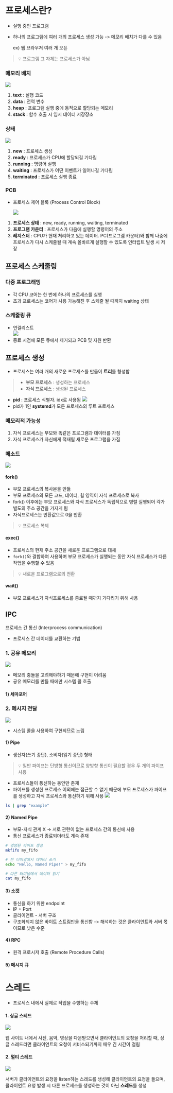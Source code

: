 # 프로세스란?
- 실행 중인 프로그램
- 하나의 프로그램에 여러 개의 프로세스 생성 가능 -> 메모리 배치가 다를 수 있음

	ex) 웹 브라우저 여러 개 오픈
> 💡 프로그램 그 자체는 프로세스가 아님
### 메모리 배치
![](https://i.imgur.com/1DqLRq8.png)
1. **text** : 실행 코드
2. **data** : 전역 변수
3. **heap** : 프로그램 실행 중에 동적으로 할당되는 메모리
4. **stack** : 함수 호출 시 임시 데이터 저장장소
### 상태
![](https://i.imgur.com/Cb1vS1w.png)
1. **new** : 프로세스 생성
2. **ready** : 프로세스가 CPU에 할당되길 기다림
3. **running** : 명령어 실행
4. **waiting** : 프로세스가 어떤 이벤트가 일어나길 기다림
5. **terminated** : 프로세스 실행 종료
### PCB
- 프로세스 제어 블록 (Process Control Block)

    ![](https://i.imgur.com/3pnMwQf.png)
1. **프로세스 상태** : new, ready, running, waiting, terminated
2. **프로그램 카운터** : 프로세스가 다음에 실행할 명령어의 주소
3. **레지스터** : CPU가 현재 처리하고 있는 데이터. PC(프로그램 카운터)와 함께 나중에 프로세스가 다시 스케줄될 때 계속 올바르게 실행할 수 있도록 인터럽트 발생 시 저장
## 프로세스 스케줄링
### 다중 프로그래밍
- 각 CPU 코어는 한 번에 하나의 프로세스를 실행
- 초과 프로세스는 코어가 사용 가능해진 후 스케줄 될 때까지 waiting 상태
### 스케줄링 큐
- 연결리스트 <br>
    ![](https://i.imgur.com/H6NbkGb.png)
- 종료 시점에 모든 큐에서 제거되고 PCB 및 자원 반환
## 프로세스 생성
- 프로세스는 여러 개의 새로운 프로세스를 만들어 **트리**를 형성함
> 	- **부모 프로세스** : 생성하는 프로세스
> 	- **자식 프로세스** : 생성된 프로세스
- **pid** : 프로세스 식별자. idx로 사용됨
![](https://i.imgur.com/iV2hLoT.png)
- pid가 1인 **systemd**가 모든 프로세스의 루트 프로세스
### 메모리적 가능성
1. 자식 프로세스는 부모와 똑같은 프로그램과 데이터를 가짐
2. 자식 프로세스가 자신에게 적재될 새로운 프로그램을 가짐
### 메소드
![](https://i.imgur.com/iJPqzfV.png)
#### fork()
- 부모 프로세스의 복사본을 만듦
- 부모 프로세스의 모든 코드, 데이터, 힙 영역이 자식 프로세스로 복사
- fork() 이후에는 부모 프로세스와 자식 프로세스가 독립적으로 병렬 실행되어 각가 별도의 주소 공간을 가지게 됨
- 자식프로세스는 반환값으로 0을 반환
> 💡 프로세스 복제

#### exec()
- 프로세스의 현재 주소 공간을 새로운 프로그램으로 대체
- `fork()`와 결합하여 사용하며 부모 프로세스가 실행되는 동안 자식 프로세스가 다른 작업을 수행할 수 있음
> 💡 새로운 프로그램으로의 전환

#### wait()
- 부모 프로세스가 자식프로세스를 종료될 때까지 기다리기 위해 사용
## IPC
프로세스 간 통신 (Interprocess communication)
- 프로세스 간 데이터를 교환하는 기법
### 1. 공유 메모리
![](https://i.imgur.com/qi7t40u.png)
- 메모리 충돌을 고려해야하기 때문에 구현이 어려움
- 공유 메모리를 만들 때에만 시스템 콜 호출
#### 1) 세마포어
### 2. 메시지 전달
![](https://i.imgur.com/VppSFN8.png)
- 시스템 콜을 사용하여 구현되므로 느림
#### 1) Pipe
- 생산자(쓰기 종단), 소비자(읽기 종단) 형태
> 💡 일반 파이프는 단방형 통신이므로 양방향 통신이 필요할 경우 두 개의 파이프 사용
- 프로세스들이 통신하는 동안만 존재
- 파이프를 생성한 프로세스 이외에는 접근할 수 없기 때문에 부모 프로세스가 파이프를 생성하고 자식 프로세스와 통신하기 위해 사용
	![](https://i.imgur.com/NFkhNi5.png)
```bash
ls | grep "example"
```
#### 2) Named Pipe
- 부모-자식 관계 X -> 서로 관련이 없는 프로세스 간의 통신에 사용
- 통신 프로세스가 종료되더라도 계속 존재
```bash
# 명명된 파이프 생성
mkfifo my_fifo

# 한 터미널에서 데이터 쓰기
echo "Hello, Named Pipe!" > my_fifo

# 다른 터미널에서 데이터 읽기
cat my_fifo
```
#### 3) 소켓
- 통신을 하기 위한 endpoint
- IP + Port
- 클라이언트 - 서버 구조
- 구조화되지 않은 바이트 스트림만을 통신함 -> 해석하는 것은 클라이언트와 서버 몫이므로 낮은 수준
#### 4) RPC
- 원격 프로시저 호출 (Remote Procedure Calls)
#### 5) 메시지 큐

# 스레드
- 프로세스 내에서 실제로 작업을 수행하는 주체
#### 1. 싱글 스레드
![](https://i.imgur.com/s8w28Uc.png)

웹 사이트 내에서 사진, 음악, 영상을 다운받으면서 클라이언트의 요청을 처리할 때, 싱글 스레드라면 클라이언트의 요청이 서비스되기까지 매우 긴 시간이 걸림
#### 2. 멀티 스레드
![](https://i.imgur.com/sZAS1Nh.png)

서버가 클라이언트의 요청을 listen하는 스레드를 생성해 클라이언트의 요청을 들으며, 클라이언트 요청 발생 시 다른 프로세스를 생성하는 것이 아닌 **스레드**를 생성